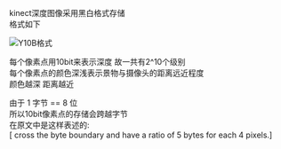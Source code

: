 kinect深度图像采用黑白格式存储  
格式如下   
 
![ Y10B格式 ](http://img3.douban.com/view/photo/large/public/p2234561615.jpg)

每个像素点用10bit来表示深度 
故一共有2^10个级别    
每个像素点的颜色深浅表示景物与摄像头的距离远近程度   
颜色越深 距离越近    

由于 1 字节 == 8 位    
所以10bit像素点的存储会跨越字节     
在原文中是这样表述的:    
[ cross the byte boundary and have a ratio of 5 bytes for each 4 pixels.]

